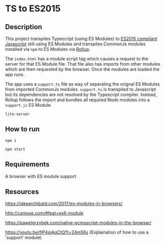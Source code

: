 # TS to ES2015

## Description

This project transpiles Typescript (using ES Modules) to [ES2015 compliant Javascript](http://2ality.com/2014/09/es6-modules-final.html) still using ES Modules and transpiles CommonJs modules installed via `npm` to ES Modules via [Rollup](https://github.com/rollup/rollup).

The `index.html` has a module script tag which causes a request to the server for that ES Module file. That file also has imports from other modules which are then requested by the browser. Once the modules are loaded the app runs.

The app uses a `support.ts` file as way of separating the orignal ES Modules from imported CommonJs modules. `support.ts` is transpiled to Javascript but its dependencies are not resolved by the Typescript compiler. Instead, Rollup follows the import and bundles all required Node modules into a `support.js` ES Module.

`lite-server`

## How to run

`npm i`

`npm start`

## Requirements

A browser with ES module support

## Resources

https://jakearchibald.com/2017/es-modules-in-browsers/

http://caniuse.com/#feat=es6-module

https://pawelgrzybek.com/native-ecmascript-modules-in-the-browser/

https://youtu.be/fIP4pjAqCtQ?t=24m56s (Explaination of how to use a 'support' module)